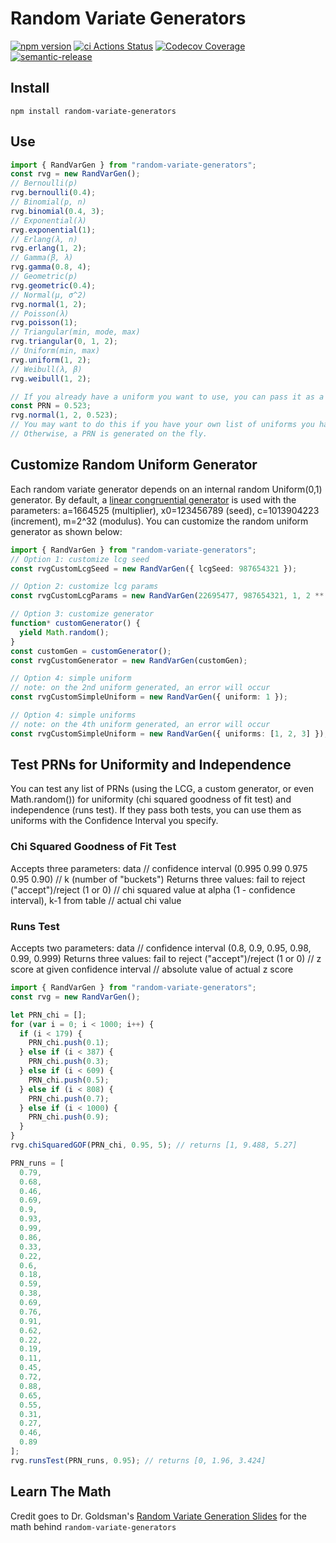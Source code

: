 # Random Variate Generators

[![npm version](https://badge.fury.io/js/random-variate-generators.svg)](https://badge.fury.io/js/random-variate-generators) [![ci Actions Status](https://github.com/bestickley/random-variate-generators/workflows/ci/badge.svg)](https://github.com/bestickley/random-variate-generators/actions) [![Codecov Coverage](https://img.shields.io/codecov/c/github/bestickley/random-variate-generators/main.svg?style=flat-square)](https://codecov.io/gh/bestickley/random-variate-generators/) [![semantic-release](https://img.shields.io/badge/%20%20%F0%9F%93%A6%F0%9F%9A%80-semantic--release-e10079.svg?style=flat-square)](https://github.com/semantic-release/semantic-release)

## Install

`npm install random-variate-generators`

## Use

```ts
import { RandVarGen } from "random-variate-generators";
const rvg = new RandVarGen();
// Bernoulli(p)
rvg.bernoulli(0.4);
// Binomial(p, n)
rvg.binomial(0.4, 3);
// Exponential(λ)
rvg.exponential(1);
// Erlang(λ, n)
rvg.erlang(1, 2);
// Gamma(β, λ)
rvg.gamma(0.8, 4);
// Geometric(p)
rvg.geometric(0.4);
// Normal(μ, σ^2)
rvg.normal(1, 2);
// Poisson(λ)
rvg.poisson(1);
// Triangular(min, mode, max)
rvg.triangular(0, 1, 2);
// Uniform(min, max)
rvg.uniform(1, 2);
// Weibull(λ, β)
rvg.weibull(1, 2);

// If you already have a uniform you want to use, you can pass it as a parameter to most of the functions above, like so:
const PRN = 0.523;
rvg.normal(1, 2, 0.523);
// You may want to do this if you have your own list of uniforms you have already tested to be uniform & independent according to the GOF and runs test below.
// Otherwise, a PRN is generated on the fly.
```

## Customize Random Uniform Generator

Each random variate generator depends on an internal random Uniform(0,1) generator. By default, a [linear congruential generator](https://en.wikipedia.org/wiki/Linear_congruential_generator) is used with the parameters: a=1664525 (multiplier), x0=123456789 (seed), c=1013904223 (increment), m=2^32 (modulus). You can customize the random uniform generator as shown below:

```ts
import { RandVarGen } from "random-variate-generators";
// Option 1: customize lcg seed
const rvgCustomLcgSeed = new RandVarGen({ lcgSeed: 987654321 });

// Option 2: customize lcg params
const rvgCustomLcgParams = new RandVarGen(22695477, 987654321, 1, 2 ** 32);

// Option 3: customize generator
function* customGenerator() {
  yield Math.random();
}
const customGen = customGenerator();
const rvgCustomGenerator = new RandVarGen(customGen);

// Option 4: simple uniform
// note: on the 2nd uniform generated, an error will occur
const rvgCustomSimpleUniform = new RandVarGen({ uniform: 1 });

// Option 4: simple uniforms
// note: on the 4th uniform generated, an error will occur
const rvgCustomSimpleUniform = new RandVarGen({ uniforms: [1, 2, 3] });
```

## Test PRNs for Uniformity and Independence

You can test any list of PRNs (using the LCG, a custom generator, or even Math.random()) for uniformity (chi squared goodness of fit test) and independence (runs test). If they pass both tests, you can use them as uniforms with the Confidence Interval you specify.

### Chi Squared Goodness of Fit Test

Accepts three parameters: data // confidence interval (0.995 0.99 0.975 0.95 0.90) // k (number of "buckets")
Returns three values: fail to reject ("accept")/reject (1 or 0) // chi squared value at alpha (1 - confidence interval), k-1 from table // actual chi value

### Runs Test

Accepts two parameters: data // confidence interval (0.8, 0.9, 0.95, 0.98, 0.99, 0.999)
Returns three values: fail to reject ("accept")/reject (1 or 0) // z score at given confidence interval // absolute value of actual z score

```ts
import { RandVarGen } from "random-variate-generators";
const rvg = new RandVarGen();

let PRN_chi = [];
for (var i = 0; i < 1000; i++) {
  if (i < 179) {
    PRN_chi.push(0.1);
  } else if (i < 387) {
    PRN_chi.push(0.3);
  } else if (i < 609) {
    PRN_chi.push(0.5);
  } else if (i < 808) {
    PRN_chi.push(0.7);
  } else if (i < 1000) {
    PRN_chi.push(0.9);
  }
}
rvg.chiSquaredGOF(PRN_chi, 0.95, 5); // returns [1, 9.488, 5.27]

PRN_runs = [
  0.79,
  0.68,
  0.46,
  0.69,
  0.9,
  0.93,
  0.99,
  0.86,
  0.33,
  0.22,
  0.6,
  0.18,
  0.59,
  0.38,
  0.69,
  0.76,
  0.91,
  0.62,
  0.22,
  0.19,
  0.11,
  0.45,
  0.72,
  0.88,
  0.65,
  0.55,
  0.31,
  0.27,
  0.46,
  0.89
];
rvg.runsTest(PRN_runs, 0.95); // returns [0, 1.96, 3.424]
```

## Learn The Math

Credit goes to Dr. Goldsman's [Random Variate Generation Slides](https://www2.isye.gatech.edu/~sman/courses/6644/Module07-RandomVariateGenerationSlides_171116.pdf) for the math behind `random-variate-generators`

